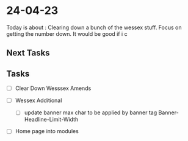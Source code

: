 # 24-04-23

Today is about :
Clearing down a bunch of the wessex stuff. Focus on getting the number down.
It would be good if i c

## Next Tasks


## Tasks
- [ ] Clear Down Wesssex Amends
- [ ] Wessex Additional
  - [ ] update banner max char to be applied by banner tag
        Banner-Headline-Limit-Width
- [ ] Home page into modules

